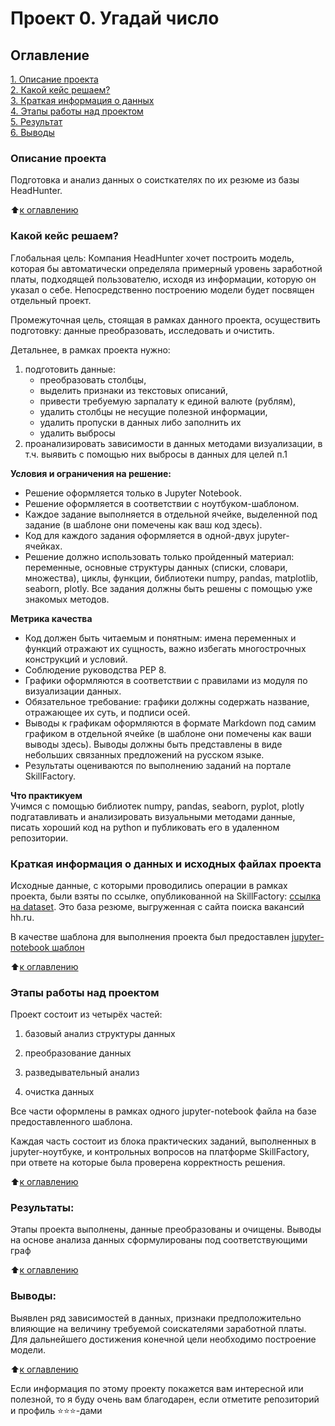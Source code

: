 # Проект 0. Угадай число

## Оглавление  
[1. Описание проекта](.README.md#Описание-проекта)  
[2. Какой кейс решаем?](.README.md#Какой-кейс-решаем)  
[3. Краткая информация о данных](.README.md#Краткая-информация-о-данных)  
[4. Этапы работы над проектом](.README.md#Этапы-работы-над-проектом)  
[5. Результат](.README.md#Результат)    
[6. Выводы](.README.md#Выводы) 

### Описание проекта    
Подготовка и анализ данных о соисткателях по их резюме из базы HeadHunter.

:arrow_up:[к оглавлению](_)


### Какой кейс решаем?    
Глобальная цель: Компания HeadHunter хочет построить модель, которая бы автоматически определяла примерный уровень заработной платы, подходящей пользователю, исходя из информации, которую он указал о себе. Непосредственно построению модели будет посвящен отдельный проект.

Промежуточная цель, стоящая в рамках данного проекта, осуществить подготовку: данные преобразовать, исследовать и очистить.

Детальнее, в рамках проекта нужно:
1. подготовить данные: 
    - преобразовать столбцы, 
    - выделить признаки из текстовых описаний, 
    - привести требуемую зарпалату к единой валюте (рублям), 
    - удалить столбцы не несущие полезной информации, 
    - удалить пропуски в данных либо заполнить их
    - удалить выбросы
2. проанализировать зависимости в данных методами визуализации, в т.ч. выявить с помощью них выбросы в данных для целей п.1

**Условия и ограничения на решение:**  
- Решение оформляется только в Jupyter Notebook.
- Решение оформляется в соответствии с ноутбуком-шаблоном.
- Каждое задание выполняется в отдельной ячейке, выделенной под задание (в шаблоне они помечены как ваш код здесь).
- Код для каждого задания оформляется в одной-двух jupyter-ячейках.
- Решение должно использовать только пройденный материал: переменные, основные структуры данных (списки, словари, множества), циклы, функции, библиотеки numpy, pandas, matplotlib, seaborn, plotly. Все задания должны быть решены с помощью уже знакомых методов.

**Метрика качества**     
- Код должен быть читаемым и понятным: имена переменных и функций отражают их сущность, важно избегать многострочных конструкций и условий.
- Соблюдение руководства PEP 8.
- Графики оформляются в соответствии с правилами из модуля по визуализации данных.
- Обязательное требование: графики должны содержать название, отражающее их суть, и подписи осей.
- Выводы к графикам оформляются в формате Markdown под самим графиком в отдельной ячейке (в шаблоне они помечены как ваши выводы здесь). Выводы должны быть представлены в виде небольших связанных предложений на русском языке.
- Результаты оцениваются по выполнению заданий на портале SkillFactory.

**Что практикуем**     
Учимся с помощью библиотек numpy, pandas, seaborn, pyplot, plotly подгатавливать и анализировать визуальными методами данные, писать хороший код на python и публиковать его в удаленном репозитории.


### Краткая информация о данных и исходных файлах проекта
Исходные данные, с которыми проводились операции в рамках проекта, были взяты по ссылке, опубликованной на SkillFactory: [ссылка на dataset](https://drive.google.com/file/d/1Kb78mAWYKcYlellTGhIjPI-bCcKbGuTn/view?usp=sharing). Это база резюме, выгруженная с сайта поиска вакансий hh.ru.

В качестве шаблона для выполнения проекта был предоставлен [jupyter-notebook шаблон](https://lms.skillfactory.ru/assets/courseware/v1/1577d067038f8073197105c174f05822/asset-v1:SkillFactory+DSPR-2.0+14JULY2021+type@asset+block/Project-1._%D0%9D%D0%BE%D1%83%D1%82%D0%B1%D1%83%D0%BA-%D1%88%D0%B0%D0%B1%D0%BB%D0%BE%D0%BD.ipynb)
  
:arrow_up:[к оглавлению](.README.md#Оглавление)


### Этапы работы над проектом  
Проект состоит из четырёх частей:

1. базовый анализ структуры данных

2. преобразование данных

3. разведывательный анализ

4. очистка данных

Все части оформлены в рамках одного jupyter-notebook файла на базе предоставленного шаблона.

Каждая часть состоит из блока практических заданий, выполненных в jupyter-ноутбуке, и контрольных вопросов на платформе SkillFactory, при ответе на которые была проверена корректность решения.

:arrow_up:[к оглавлению](.README.md#Оглавление)


### Результаты:  
Этапы проекта выполнены, данные преобразованы и очищены. Выводы на основе анализа данных сформулированы под соответствующими граф

:arrow_up:[к оглавлению](.README.md#Оглавление)


### Выводы:  
Выявлен ряд зависимостей в данных, признаки предположительно влияющие на величину требуемой соискателями заработной платы. Для дальнейшего достижения конечной цели необходимо построение модели. 

:arrow_up:[к оглавлению](.README.md#Оглавление)


Если информация по этому проекту покажется вам интересной или полезной, то я буду очень вам благодарен, если отметите репозиторий и профиль ⭐️⭐️⭐️-дами